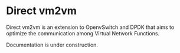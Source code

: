 # Direct vm2vm

Direct vm2vm is an extension to OpenvSwitch and DPDK that aims to optimize the communication among Virtual Network Functions.

Documentation is under construction.
